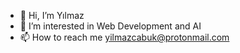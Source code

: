 - 👋 Hi, I’m Yılmaz
- 👀 I’m interested in Web Development and AI
- 📫 How to reach me yilmazcabuk@protonmail.com

<!---
ylmzcbk/ylmzcbk is a ✨ special ✨ repository because its `README.md` (this file) appears on your GitHub profile.
You can click the Preview link to take a look at your changes.
--->
